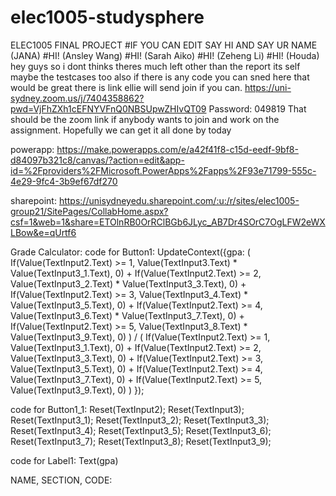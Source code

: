 # elec1005-studysphere
ELEC1005 FINAL PROJECT 
#IF YOU CAN EDIT SAY HI AND SAY UR NAME (JANA)
#HI! (Ansley Wang)
#HI! (Sarah Aiko)
#HI! (Zeheng Li)
#HI! (Houda)
hey guys so i dont thinks theres much left other than the report its self 
maybe the testcases too 
also if there is any code you can sned here that would be great 
there is link ellie will send join if you can.
https://uni-sydney.zoom.us/j/7404358862?pwd=VjFhZXh1cEFNYVFnQ0NBSUpwZHIvQT09
Password: 049819
That should be the zoom link if anybody wants to join and work on the assignment. Hopefully we can get it all done by today

powerapp:
https://make.powerapps.com/e/a42f41f8-c15d-eedf-9bf8-d84097b321c8/canvas/?action=edit&app-id=%2Fproviders%2FMicrosoft.PowerApps%2Fapps%2F93e71799-555c-4e29-9fc4-3b9ef67df270

sharepoint:
https://unisydneyedu.sharepoint.com/:u:/r/sites/elec1005-group21/SitePages/CollabHome.aspx?csf=1&web=1&share=ETOlnRB0OrRClBGb6JLyc_AB7Dr4SOrC7OgLFW2eWXLBow&e=qUrtf6

Grade Calculator:
  code for Button1:
  UpdateContext({gpa: 
      (
          If(Value(TextInput2.Text) >= 1, Value(TextInput3.Text) * Value(TextInput3_1.Text), 0) + 
          If(Value(TextInput2.Text) >= 2, Value(TextInput3_2.Text) * Value(TextInput3_3.Text), 0) + 
          If(Value(TextInput2.Text) >= 3, Value(TextInput3_4.Text) * Value(TextInput3_5.Text), 0) + 
          If(Value(TextInput2.Text) >= 4, Value(TextInput3_6.Text) * Value(TextInput3_7.Text), 0) + 
          If(Value(TextInput2.Text) >= 5, Value(TextInput3_8.Text) * Value(TextInput3_9.Text), 0)
      ) / 
      (
          If(Value(TextInput2.Text) >= 1, Value(TextInput3_1.Text), 0) + 
          If(Value(TextInput2.Text) >= 2, Value(TextInput3_3.Text), 0) + 
          If(Value(TextInput2.Text) >= 3, Value(TextInput3_5.Text), 0) + 
          If(Value(TextInput2.Text) >= 4, Value(TextInput3_7.Text), 0) + 
          If(Value(TextInput2.Text) >= 5, Value(TextInput3_9.Text), 0)
      )
  });

  code for Button1_1:
  Reset(TextInput2);
  Reset(TextInput3);
  Reset(TextInput3_1);
  Reset(TextInput3_2);
  Reset(TextInput3_3);
  Reset(TextInput3_4);
  Reset(TextInput3_5);
  Reset(TextInput3_6);
  Reset(TextInput3_7);
  Reset(TextInput3_8);
  Reset(TextInput3_9);

  code for Label1:
  Text(gpa)

NAME, SECTION,
CODE:
